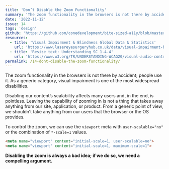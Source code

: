 ```yaml
---
title: 'Don’t Disable the Zoom Functionality'
summary: 'The zoom functionality in the browsers is not there by accident; people use it. As a generic category, visual impairment is one of the most widespread disabilities.'
date: '2022-11-12'
issue: 14
tags: 'design'
github: 'https://github.com/conedevelopment/bite-sized-a11y/blob/master/src/posts/dont-disable-the-zoom-functionality.md'
resources:
  - title: 'Visual Impairment & Blindness Global Data & Statistics'
    url: 'https://www.lasereyesurgeryhub.co.uk/data/visual-impairment-blindness-data-statistics/'
  - title: 'Resize text: Understanding SC 1.4.4'
    url: 'https://www.w3.org/TR/UNDERSTANDING-WCAG20/visual-audio-contrast-scale.html'
permalink: /14-dont-disable-the-zoom-functionality/
---
```


The zoom functionality in the browsers is not there by accident; people use it. As a generic category, visual impairment is one of the most widespread disabilities.

Disabling our content’s scalability affects many users and, in the end, is pointless. Leaving the capability of zooming in is not a thing that takes away anything from our site, application, or product. From a generic point of view, we shouldn’t take anything from our users that the browser or the OS provides.

To control the zoom, we can use the `viewport` meta with `user-scalable="no"` or the combination of `*-scale=1` values.

```html
<meta name="viewport" content="initial-scale=1, user-scalable=no">
<meta name="viewport" content="initial-scale=1, maximum-scale=1">
```

**Disabling the zoom is always a bad idea; if we do so, we need a compelling argument.**
